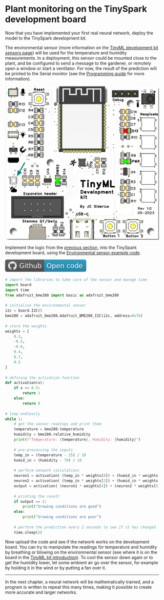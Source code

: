 # Plant monitoring on the TinySpark development board

Now that you have implemented your first real neural network, deploy the model to the TinySpark development kit.

The environmental sensor (more information on the [TinyML development kit sensors page](../kit/devkit.md)) will be used for the temperature and humidity measurements. In a deployment, this sensor could be mounted close to the plant, and be configured to send a message to the gardener, or remotely open a window or start a ventilator. For now, the result of the prediction will be printed to the Serial monitor (see the [Programming guide](../kit/programming.md) for more information).

![TinyML development board environmental sensor](../assets/images/devboard_env_sensor.png)

Implement the logic from the [previous section](../chapter2/plant_monitoring.md), into the TinySpark development board, using the [Environmental sensor example code](https://github.com/j-siderius/TinySpark/blob/main/docs/assets/examples/environmental_sensor.py).

[![Open In Github](../assets/images/github-badge.svg)](https://github.com/j-siderius/TinySpark/blob/main/docs/assets/examples/plant_monitoring.py)

```python title="plant_monitoring.py"
# import the libraries to take care of the sensor and manage time
import board
import time
from adafruit_bme280 import basic as adafruit_bme280

# initialise the environmental sensor
i2c = board.I2C()
bme280 = adafruit_bme280.Adafruit_BME280_I2C(i2c, address=0x76)

# store the weights
weights = [
    0.3,
    -0.5,
    -0.6,
    0.4,
    0.7,
    0.5
]

# defining the activation function
def activation(x):
    if x >= 0.5:
        return 1
    else:
        return 0

# loop endlessly
while 1:
    # get the sensor readings and print them
    temperature = bme280.temperature
    humidity = bme280.relative_humidity
    print(f"Temperature: {temperature}, Humidity: {humidity}")

    # pre-processing the inputs
    temp_in = (temperature - 25) / 10
    humid_in = (humidity - 70) / 10

    # perform network calculations
    neuron1 = activation( (temp_in * weights[0]) + (humid_in * weights[1]) )
    neuron2 = activation( (temp_in * weights[2]) + (humid_in * weights[3]) )
    output = activation( (neuron1 * weights[4]) + (neuron2 * weights[5]) )

    # printing the result
    if output == 1:
        print("Growing conditions are good")
    else:
        print("Growing conditions are poor")

    # perform the prediction every 2 seconds to see if it has changed
    time.sleep(2)
```

Now upload the code and see if the network works on the development board. You can try to manipulate the readings for temperature and humidity by breathing or blowing on the environmental sensor (see where it is on the board in the [TinyML kit introduction](../kit/devkit.md)). To cool the sensor down again or to get the humidity lower, let some ambient air go over the sensor, for example by holding it in the wind or by putting a fan over it.

---

In the next chapter, a neural network will be mathematically trained, and a program is written to repeat this many times, making it possible to create more accurate and larger networks.